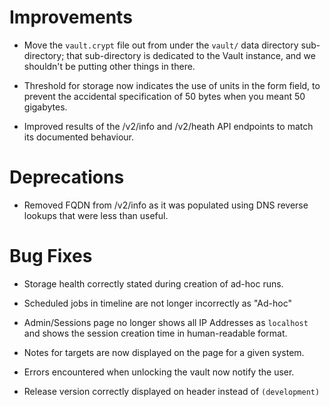 # Improvements

- Move the `vault.crypt` file out from under the `vault/` data
  directory sub-directory; that sub-directory is dedicated to the
  Vault instance, and we shouldn't be putting other things in there.

- Threshold for storage now indicates the use of units in the form field, to
	prevent the accidental specification of 50 bytes when you meant 50 gigabytes.

- Improved results of the /v2/info and /v2/heath API endpoints to match its
  documented behaviour.

# Deprecations

- Removed FQDN from /v2/info as it was populated using DNS reverse lookups
	that were less than useful.

# Bug Fixes

- Storage health correctly stated during creation of ad-hoc runs.

- Scheduled jobs in timeline are not longer incorrectly as "Ad-hoc"

- Admin/Sessions page no longer shows all IP Addresses as `localhost` and
	shows the session creation time in human-readable format.

- Notes for targets are now displayed on the page for a given system.

- Errors encountered when unlocking the vault now notify the user.

- Release version correctly displayed on header instead of `(development)`
